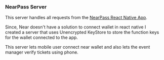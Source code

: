 ### NearPass Server

This server handles all requests from the [NearPass React Native App](https://github.com/NearPass/nearpass-rn-app).

Since, Near doesn't have a solution to connect wallet in react native I created a server that uses Unencrypted KeyStore to store the function keys for the wallet connected to the app.

This server lets mobile user connect near wallet and also lets the event manager verify tickets using phone.
